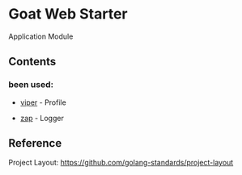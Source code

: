 # Goat Web Starter

Application Module

## Contents

### been used:

- [viper](https://github.com/spf13/viper) - Profile
* [zap](https://github.com/uber-go/zap) - Logger

## Reference
Project Layout: https://github.com/golang-standards/project-layout
